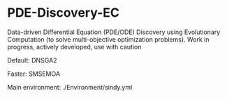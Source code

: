 # PDE-Discovery-EC
Data-driven Differential Equation (PDE/ODE) Discovery using Evolutionary Computation (to solve multi-objective optimization problems). Work in progress, actively developed, use with caution

Default: DNSGA2

Faster: SMSEMOA

Main environment: ./Environment/sindy.yml

